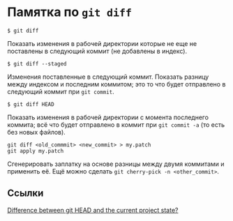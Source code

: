 # Памятка по `git diff`

```
$ git diff
```
Показать изменения в рабочей директории которые не еще не поставлены в следующий коммит (не добавлены в индекс).

```
$ git diff --staged
```
Изменения поставленные в следующий коммит. Показать разницу между индексом и последним коммитом; это то что будет отправлено в следующий коммит при `git commit`.

```
$ git diff HEAD
```
Показать изменения в рабочей директории с момента последнего коммита; всё что будет отправлено в коммит при `git commit -a` (то есть без новых файлов).


```
git diff <old_commmit> <new_commit> > my.patch
git apply my.patch
```
Сгенерировать заплатку на основе разницы между двумя коммитами и применить её. Ещё можно сделать `git cherry-pick -n <other_commit>`.

## Ссылки

[Difference between git HEAD and the current project state?](https://stackoverflow.com/questions/3293607/difference-between-git-head-and-the-current-project-state)
